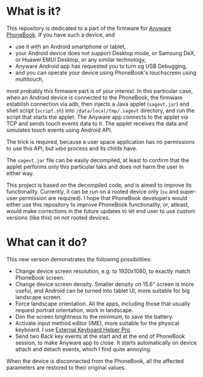 # What is it?
This repository is dedicated to a part of the firmware for [Anyware PhoneBook](https://github.com/Lurker00/PhoneBook/). If you have such a device, and
* use it with an Android smartphone or tablet,
* your Android device does not support Desktop mode, or Samsung DeX, or Huawei EMUI Desktop, or any similar technology,
* Anyware Android app has requested you to turn og USB Debugging,
* and you can operate your device using PhoneBook's touchscreen using multitouch,

most probably this firmware part is of your interest. In this particular case, when an Android device is connected to the PhoneBook, the firmware establish connection via adb, then injects a Java applet (`sagevt.jar`) and shell script (`script.sh`) into `/data/local/tmp/.sagevt` directory, and run the script that starts the applet. The Anyware app connects to the applet via TCP and sends touch events data to it. The applet receives the data and simulates touch events using Android API.

The trick is required, because a user space application has no permissions to use this API, but `adbd` process and its childs have.

The `sagevt.jar` file can be easily decompiled, at least to confirm that the applet performs only this particular taks and does not harm the user in either way.

This project is based on the decompiled code, and is aimed to improve its functionality. Currently, it can be run on a rooted device only (`su` and super-user permission are required). I hope that PhoneBook developers would either use this repository to improve PhoneBook functionality, or, atleast, would make corrections in the future updates to let end user to use custom versions (like this) on not rooted devices.

# What can it do?

This new version demonstrates the following possibilities:
* Change device screen resolution, e.g. to 1920x1080, to exactly match PhoneBook screen.
* Change device screen density. Smaller density on 15.6" screen is more useful, and Android can be turned into tablet UI, more suitable for big landscape screen.
* Force landscape orientation. All the apps, including those that usually request portrait orientation, work in landscape.
* Dim the screen brightness to the minimum, to save the battery.
* Activate input method editor (IME), more suitable for the physical keyboard. I use [External Keyboard Helper Pro](https://play.google.com/store/apps/details?id=com.apedroid.hwkeyboardhelper).
* Send two Back key events at the start and at the end of PhoneBook session, to make Anyware app to close. It starts automatically on device attach and detach events, which I find quite annoying.

When the device is disconnected from the PhoneBook, all the affected parameters are restored to their original values.
